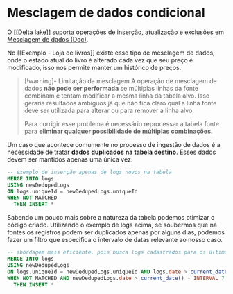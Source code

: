 # Mesclagem de dados condicional

O [[Delta lake]] suporta operações de inserção, atualização e exclusões em [Mesclagem de dados (Doc)](https://docs.databricks.com/pt/delta/merge.html). 

No [[Exemplo - Loja de livros]] existe esse tipo de mesclagem de dados, onde o estado atual do livro é alterado cada vez que seu preço é modificado, isso nos permite manter um histórico de preços.

> [!warning]- Limitação da mesclagem
> A operação de mesclagem de dados **não pode ser performada** se múltiplas linhas da fonte combinam e tentam modificar a mesma linha da tabela alvo. Isso geraria resultados ambíguos já que não fica claro qual a linha fonte deve ser utilizada para alterar ou para remover a linha alvo.
> 
> Para corrigir esse problema é necessário reprocessar a tabela fonte para **eliminar qualquer possibilidade de múltiplas combinações**.

Um caso que acontece comumente no processo de ingestão de dados é a necessidade de tratar **dados duplicados na tabela destino**. Esses dados devem ser mantidos apenas uma única vez.

```sql
-- exemplo de inserção apenas de logs novos na tabela
MERGE INTO logs
USING newDedupedLogs
ON logs.uniqueId = newDedupedLogs.uniqueId
WHEN NOT MATCHED
  THEN INSERT *
```

Sabendo um pouco mais sobre a natureza da tabela podemos otimizar o código criado. Utilizando o exemplo de logs acima, se soubermos que na fontes os registros podem ser duplicados apenas por alguns dias, podemos fazer um filtro que especifica o intervalo de datas relevante ao nosso caso.

```sql
-- abordagem mais eficiênte, pois busca logs cadastrados para os últimos 7 dias em vez da tabela inteira
MERGE INTO logs
USING newDedupedLogs
ON logs.uniqueId = newDedupedLogs.uniqueId AND logs.date > current_date() - INTERVAL 7 DAYS
WHEN NOT MATCHED AND newDedupedLogs.date > current_date() - INTERVAL 7 DAYS
  THEN INSERT *
```

